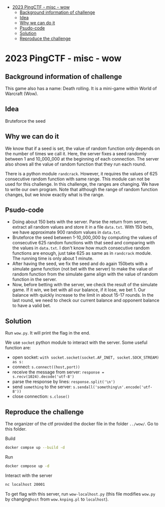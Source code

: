 - [2023 PingCTF - misc - wow](#2023-pingctf-misc-wow)
  - [Background information of challenge](#background-information-of-challenge)
  - [Idea](#idea)
  - [Why we can do it](#why-we-can-do-it)
  - [Psudo-code](#psudo-code)
  - [Solution](#solution)
  - [Reproduce the challenge](#reproduce-the-challenge)


# 2023 PingCTF - misc - wow

## Background information of challenge
This game also has a name: Death rolling. It is a mini-game within World of Warcraft (Wow).

## Idea
Bruteforce the seed

## Why we can do it
We know that if a seed is set, the value of random function only depends on the number of times we call it. Here, the server fixes a seed randomly between 1 and 10_000_000 at the beginning of each connection. The server also shows all the value of random function that they run each round.

There is a python module `randcrack`. However, it requires the values of 625 consecutive random function with same range. This module can not be used for this challenge. In this challenge, the ranges are changing. We have to write our own program. Note that although the range of random function changes, but we know exactly what is the range.

## Psudo-code
- Doing about 150 bets with the server. Parse the return from server, extract all random values and store it in a file `data.txt`. With 150 bets, we have approximate 900 random values in `data.txt`.
- Bruteforce the seed between 1-10_000_000 by computing the values of consecutive 625 random functions with that seed and comparing with the values in `data.txt`. I don't know how much consecutive random functions are enough, just take 625 as same as in `randcrack` module. The running time is only about 1 minute.
- After having the seed, we fix the seed and do again 150bets with a simulate game function (not bet with the server) to make the value of random function from the simulate game align with the value of random function in the server.
- Now, before betting with the server, we check the result of the simulate game. If it win, we bet with all our balance, if it lose, we bet 1. Our balance with quickly increase to the limit in about 15-17 rounds. In the last round, we need to check our current balance and opponent balance to have a valid bet.

## Solution
Run `wow.py`. It will print the flag in the end.

We use `socket` python module to interact with the server. Some useful function are:
- open socket: `with socket.socket(socket.AF_INET, socket.SOCK_STREAM) as s:`
- connect: `s.connect((host,port))`
- receive the message from server: `response = s.recv(1024).decode('utf-8')`
- parse the response by lines: `response.split('\n')`
- send `something` to the server: `s.sendall('something\n'.encode('utf-8'))`
- close connection: `s.close()`
## Reproduce the challenge
The organizer of the ctf provided the docker file in the folder `../wow/`. Go to this folder.

Build
```bash
docker compse up --build -d
```

Run
```bash
docker compose up -d
```

Interact with the server
```bash
nc localhost 20001
```

To get flag with this server, run `wow-localhost.py` (this file modifies `wow.py` by changing`host` from `wow.knping.pl` to `localhost`).